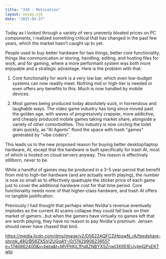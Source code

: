 ```yaml
---
title: "319 - Motivation"
layout: essay.njk
date: "2025-03-27"
---
```


Today as I looked through a variety of very unevenly bloated prices on PC components, I realized something critical that has changed in the past few years, which the market hasn't caught up to yet.

People used to buy better hardware for two things, better core functionality, things like communication or storing, handling, editing, and hosting files for work, and for gaming, where a more performant system was both more enjoyable and a strategic advantage. Here is the problem with that:

1) Core functionality for work is a very low bar, which even low-budget systems can now readily meet. Nothing mid or high-tier is needed or even offers any benefits to this. Much is now handled by mobile devices.

2) Most games being produced today absolutely suck, in horrendous and laughable ways. The video game industry has long since moved past the golden age, with waves of progressively crappier, more addictive, and cheaply produced mobile games taking market share, alongside a variety of other comorbidities. This industry is now circling the toilet drain quickly, as "AI Agents" flood the space with trash "games" generated by "vibe coders".

This leads us to the new proposed reason for buying better desktop/laptop hardware, AI, except that the hardware is built specifically for trash AI, most of which is hosted on cloud servers anyway. This reason is effectively stillborn, never to be.

While a handful of games may be produced in a 3-5 year period that benefit from mid to high-tier hardware (and are actually worth playing), the number is now so small as to effectively quadruple the sticker price of each game just to cover the additional hardware cost for that time period. Core functionality needs none of that higher-class hardware, and trash AI offers no tangible justification.

Previously I had thought that perhaps when Nvidia's revenue eventually implodes as the current AI scams collapse they could fall back on their market of gamers…but when the gamers have virtually no games left that are worth playing, they have no reason to pay Nvidia's premium. Jensen should never have chased that bird.

https://media.licdn.com/dms/image/v2/D5622AQFCZjHpswN_rA/feedshare-shrink_480/B56ZXSVj2UGoAY-/0/1742990623955?e=1746662400&v=beta&t=MVPhKjL1Pq8ZNBYXSZnwI3X951EjJyjlejQPxEKTwto